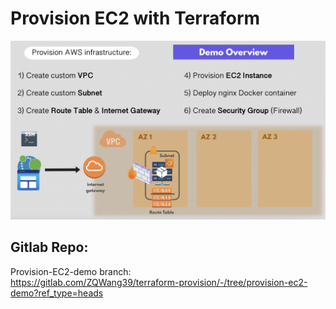 # Provision EC2 with Terraform
<img src="./images/EC2-demo.png">

## Gitlab Repo:
Provision-EC2-demo branch:</br>
https://gitlab.com/ZQWang39/terraform-provision/-/tree/provision-ec2-demo?ref_type=heads